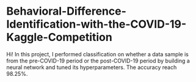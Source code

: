 # Behavioral-Difference-Identification-with-the-COVID-19-Kaggle-Competition

Hi! In this project, I performed classification on whether a data sample is from the pre-COVID-19 period or the post-COVID-19 period by building a neural network and tuned its hyperparameters. The accuracy reach 98.25%.
